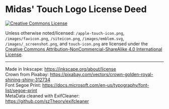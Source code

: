 # Midas' Touch Logo License Deed

<a rel="license" href="http://creativecommons.org/licenses/by-nc-sa/4.0/"><img alt="Creative Commons License" style="border-width:0" src="https://i.creativecommons.org/l/by-nc-sa/4.0/88x31.png" /></a><br />

Unless otherwise noted/licensed: `/apple-touch-icon.png`, `/images/favicon.png`, `/siteicon.png`, `/images/emblem.svg`, `/images/_screenshot.png`, and `touch-icon.png` are licensed under the <a rel="license" href="http://creativecommons.org/licenses/by-nc-sa/4.0/">Creative Commons Attribution-NonCommercial-ShareAlike 4.0 International License</a>.


---
Made in Inkscape: https://inkscape.org/about/license <br>
Crown from Pixabay: https://pixabay.com/vectors/crown-golden-royal-shining-shiny-312734 <br>
Font Segoe Print: https://docs.microsoft.com/en-us/typography/font-list/segoe-print <br>
MetaData cleaned with ExifCleaner: https://github.com/szTheory/exifcleaner <br>
